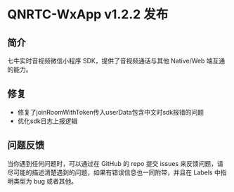 # QNRTC-WxApp v1.2.2 发布

## 简介
七牛实时音视频微信小程序 SDK，提供了音视频通话与其他 Native/Web 端互通的能力。

## 修复
* 修复了joinRoomWithToken传入userData包含中文时sdk报错的问题
* 优化sdk日志上报逻辑

## 问题反馈
当你遇到任何问题时，可以通过在 GitHub 的 repo 提交 issues 来反馈问题，请尽可能的描述清楚遇到的问题，如果有错误信息也一同附带，并且在 Labels 中指明类型为 bug 或者其他。
